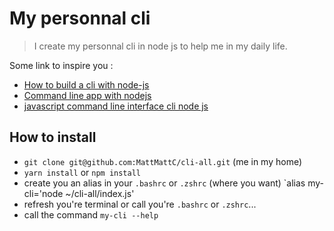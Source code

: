 # My personnal cli

> I create my personnal cli in node js to help me in my daily life.

Some link to inspire you :

-   [How to build a cli with node-js](https://www.twilio.com/blog/how-to-build-a-cli-with-node-js)
-   [Command line app with nodejs](https://developer.okta.com/blog/2019/06/18/command-line-app-with-nodejs)
-   [javascript command line interface cli node js](https://www.sitepoint.com/javascript-command-line-interface-cli-node-js/)

## How to install

-   `git clone git@github.com:MattMattC/cli-all.git` (me in my home)
-   `yarn install` or `npm install`
-   create you an alias in your `.bashrc` or `.zshrc` (where you want) `alias my-cli='node ~/cli-all/index.js'
-   refresh you're terminal or call you're `.bashrc` or `.zshrc`...
-   call the command `my-cli --help`
